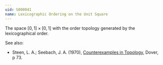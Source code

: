 ```yaml
---
uid: S000041
name: Lexicographic Ordering on the Unit Square
---
```

The space $[0,1] \times [0,1]$ with the order topology generated by the lexicographical order.

See also:

* Steen, L. A.; Seebach, J. A. (1970), [Counterexamples in Topology](http://books.google.com/books/about/Counterexamples_in_Topology.html?id=DkEuGkOtSrUC), Dover, p 73.


